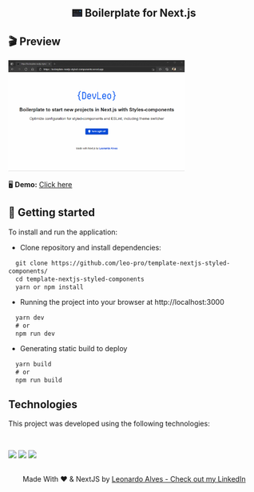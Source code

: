 <h2 align="center">
<img src="https://raw.githubusercontent.com/leo-pro/template-nextjs-styled-components/main/public/image.jpg" width="20px"> Boilerplate for Next.js
</h2>

## 🎬 Preview
<img src="https://raw.githubusercontent.com/leo-pro/template-nextjs-styled-components/main/public/video.gif" width="70%">

<p>🖥️ <b>Demo:</b> <a href="https://podcastr-app.vercel.app/" target="_blank">Click here</a></p>

## 🚀 Getting started
To install and run the application:

* Clone repository and install dependencies: 
```
  git clone https://github.com/leo-pro/template-nextjs-styled-components/
  cd template-nextjs-styled-components
  yarn or npm install
```
* Running the project into your browser at http://localhost:3000
```
  yarn dev
  # or
  npm run dev
```
* Generating static build to deploy
```
  yarn build
  # or
  npm run build
```

## Technologies
<p>This project was developed using the following technologies:</p></br>
<p>
  <img src="https://img.shields.io/badge/next.js-000000?style=for-the-badge&logo=next.js&logoColor=white">
  <img src="https://img.shields.io/badge/TypeScript-007ACC?style=for-the-badge&logo=typescript&logoColor=white">
  <img src="https://img.shields.io/badge/styled--components-DB7093?style=for-the-badge&logo=styled-components&logoColor=white">
</p>

##
<p align="center">Made With ❤️ & NextJS by <a href="https://www.linkedin.com/in/leonardoalvess/">Leonardo Alves - Check out my LinkedIn</a></p>
